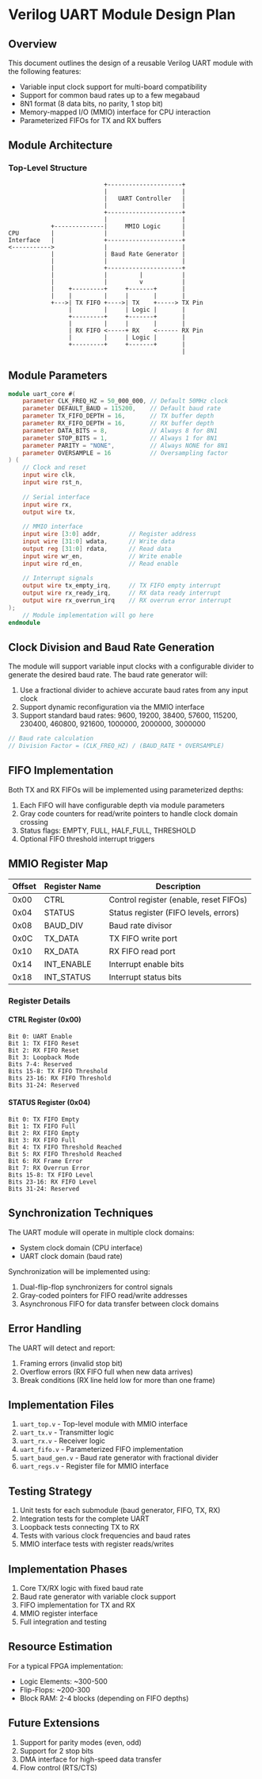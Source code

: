 # Verilog UART Module Design Plan

## Overview
This document outlines the design of a reusable Verilog UART module with the following features:
- Variable input clock support for multi-board compatibility
- Support for common baud rates up to a few megabaud
- 8N1 format (8 data bits, no parity, 1 stop bit)
- Memory-mapped I/O (MMIO) interface for CPU interaction
- Parameterized FIFOs for TX and RX buffers

## Module Architecture

### Top-Level Structure
```
                           +---------------------+
                           |                     |
                           |   UART Controller   |
                           |                     |
                           +---------------------+
                           |                     |
            +--------------|     MMIO Logic      |
CPU         |              |                     |
Interface   |              +---------------------+
<----------->              |                     |
            |              | Baud Rate Generator |
            |              |                     |
            |              +---------------------+
            |              |         |           |
            |              |         v           |
            |    +---------+     +-------+       |
            |    |         |     |       |       |
            +--->| TX FIFO +---->| TX    +-----> TX Pin
                 |         |     | Logic |       |
                 +---------+     +-------+       |
                 |         |     |       |       |
                 | RX FIFO <-----+ RX    <------ RX Pin
                 |         |     | Logic |       |
                 +---------+     +-------+       |
                                                 |
```

## Module Parameters

```verilog
module uart_core #(
    parameter CLK_FREQ_HZ = 50_000_000, // Default 50MHz clock
    parameter DEFAULT_BAUD = 115200,    // Default baud rate
    parameter TX_FIFO_DEPTH = 16,       // TX buffer depth
    parameter RX_FIFO_DEPTH = 16,       // RX buffer depth
    parameter DATA_BITS = 8,            // Always 8 for 8N1
    parameter STOP_BITS = 1,            // Always 1 for 8N1
    parameter PARITY = "NONE",          // Always NONE for 8N1
    parameter OVERSAMPLE = 16           // Oversampling factor
) (
    // Clock and reset
    input wire clk,
    input wire rst_n,
    
    // Serial interface
    input wire rx,
    output wire tx,
    
    // MMIO interface
    input wire [3:0] addr,        // Register address
    input wire [31:0] wdata,      // Write data
    output reg [31:0] rdata,      // Read data
    input wire wr_en,             // Write enable
    input wire rd_en,             // Read enable
    
    // Interrupt signals
    output wire tx_empty_irq,     // TX FIFO empty interrupt
    output wire rx_ready_irq,     // RX data ready interrupt
    output wire rx_overrun_irq    // RX overrun error interrupt
);
    // Module implementation will go here
endmodule
```

## Clock Division and Baud Rate Generation

The module will support variable input clocks with a configurable divider to generate the desired baud rate. The baud rate generator will:

1. Use a fractional divider to achieve accurate baud rates from any input clock
2. Support dynamic reconfiguration via the MMIO interface
3. Support standard baud rates: 9600, 19200, 38400, 57600, 115200, 230400, 460800, 921600, 1000000, 2000000, 3000000

```verilog
// Baud rate calculation
// Division Factor = (CLK_FREQ_HZ) / (BAUD_RATE * OVERSAMPLE)
```

## FIFO Implementation

Both TX and RX FIFOs will be implemented using parameterized depths:

1. Each FIFO will have configurable depth via module parameters
2. Gray code counters for read/write pointers to handle clock domain crossing
3. Status flags: EMPTY, FULL, HALF_FULL, THRESHOLD
4. Optional FIFO threshold interrupt triggers

## MMIO Register Map

| Offset | Register Name | Description |
|--------|--------------|-------------|
| 0x00   | CTRL         | Control register (enable, reset FIFOs) |
| 0x04   | STATUS       | Status register (FIFO levels, errors) |
| 0x08   | BAUD_DIV     | Baud rate divisor |
| 0x0C   | TX_DATA      | TX FIFO write port |
| 0x10   | RX_DATA      | RX FIFO read port |
| 0x14   | INT_ENABLE   | Interrupt enable bits |
| 0x18   | INT_STATUS   | Interrupt status bits |

### Register Details

#### CTRL Register (0x00)
```
Bit 0: UART Enable
Bit 1: TX FIFO Reset
Bit 2: RX FIFO Reset
Bit 3: Loopback Mode
Bits 7-4: Reserved
Bits 15-8: TX FIFO Threshold
Bits 23-16: RX FIFO Threshold
Bits 31-24: Reserved
```

#### STATUS Register (0x04)
```
Bit 0: TX FIFO Empty
Bit 1: TX FIFO Full
Bit 2: RX FIFO Empty
Bit 3: RX FIFO Full
Bit 4: TX FIFO Threshold Reached
Bit 5: RX FIFO Threshold Reached
Bit 6: RX Frame Error
Bit 7: RX Overrun Error
Bits 15-8: TX FIFO Level
Bits 23-16: RX FIFO Level
Bits 31-24: Reserved
```

## Synchronization Techniques

The UART module will operate in multiple clock domains:
- System clock domain (CPU interface)
- UART clock domain (baud rate)

Synchronization will be implemented using:
1. Dual-flip-flop synchronizers for control signals
2. Gray-coded pointers for FIFO read/write addresses
3. Asynchronous FIFO for data transfer between clock domains

## Error Handling

The UART will detect and report:
1. Framing errors (invalid stop bit)
2. Overflow errors (RX FIFO full when new data arrives)
3. Break conditions (RX line held low for more than one frame)

## Implementation Files

1. `uart_top.v` - Top-level module with MMIO interface
2. `uart_tx.v` - Transmitter logic
3. `uart_rx.v` - Receiver logic
4. `uart_fifo.v` - Parameterized FIFO implementation
5. `uart_baud_gen.v` - Baud rate generator with fractional divider
6. `uart_regs.v` - Register file for MMIO interface

## Testing Strategy

1. Unit tests for each submodule (baud generator, FIFO, TX, RX)
2. Integration tests for the complete UART
3. Loopback tests connecting TX to RX
4. Tests with various clock frequencies and baud rates
5. MMIO interface tests with register reads/writes

## Implementation Phases

1. Core TX/RX logic with fixed baud rate
2. Baud rate generator with variable clock support
3. FIFO implementation for TX and RX
4. MMIO register interface
5. Full integration and testing

## Resource Estimation

For a typical FPGA implementation:
- Logic Elements: ~300-500
- Flip-Flops: ~200-300
- Block RAM: 2-4 blocks (depending on FIFO depths)

## Future Extensions

1. Support for parity modes (even, odd)
2. Support for 2 stop bits
3. DMA interface for high-speed data transfer
4. Flow control (RTS/CTS)